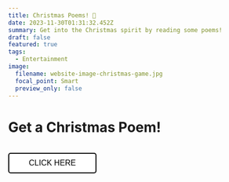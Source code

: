 ```yaml
---
title: Christmas Poems! 🎄
date: 2023-11-30T01:31:32.452Z
summary: G﻿et into the Christmas spirit by reading some poems!
draft: false
featured: true
tags:
  - Entertainment
image:
  filename: website-image-christmas-game.jpg
  focal_point: Smart
  preview_only: false
---
```

  <style>
    /* CSS styles for the button */
    button {
      background-color: white;
      border: 2px solid black;
      border-radius: 5px;
      padding: 10px 40px;
      font-size: 16px;
      cursor: pointer;
      transition: background-color 0.3s, color 0.3s;
    }

    button:hover {
      background-color: #e8dcdc;
    }
  </style>

<h1>Get a Christmas Poem!</h1>
 ﻿ <br>
  <button onclick="getNextPoem()">CLICK HERE</button>
 ﻿ <br>
 ﻿ <br>

  <p id="poem"></p>

  <script>
    const poems = [
      `Setting up the nativity is a holiday tradition,
And each and every figure has its own special position.
The angel sits up on the roof, and the wise men go beneath.
Joseph and Mary go in the middle, surrounded by cows and sheep.
Baby Jesus in his manger always sits right in the center,
So everyone can admire him in all his glory and splendor.`,
      `Each year when Christmas rolls around
I get my nutcracker out.
And each time that he cracks a nut,
it makes me want to shout,
"Oh thank you Mr. Nutcracker for
Shelling my nuts for me.
Now all I need is a glass of eggnog,
and I'll eat them by my Christmas tree!"`
    ];

    // Here's a Christmas Link Game: https://docs.google.com/forms/d/e/1FAIpQLSewOaDbpc01h--dFwFSdwMb1gPG5iUtw-gWZZw0YitDXjCD-A/viewform?usp=sf_link

 ﻿   let currentIndex = -1;

    function getNextPoem() {
      const poemElement = document.getElementById("poem");
      currentIndex = (currentIndex + 1) % poems.length;
      poemElement.textContent = poems[currentIndex];
    }
  </script>

